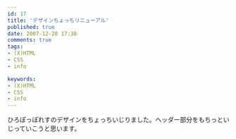 ```yaml
---
id: 17
title: 'デザインちょっちリニューアル'
published: true
date: 2007-12-20 17:38
comments: true
tags:
- (X)HTML
- CSS
- info

keywords:
- (X)HTML
- CSS
- info
---
```

ひろぽっぽれすのデザインをちょっちいじりました。ヘッダー部分をもちっといじっていこうと思います。
